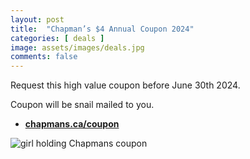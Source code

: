```yaml
---
layout: post
title:  "Chapman’s $4 Annual Coupon 2024"
categories: [ deals ]
image: assets/images/deals.jpg
comments: false
---
```


Request this high value coupon before June 30th 2024.  

Coupon will be snail mailed to you.

+ **[chapmans.ca/coupon](https://www.chapmans.ca/coupon/chapmans-4-annual-coupon-2024/)**

![girl holding Chapmans coupon](https://www.chapmans.ca/wp-content/uploads/2023/04/girls-holding-coupon_yukon_summer.jpg)